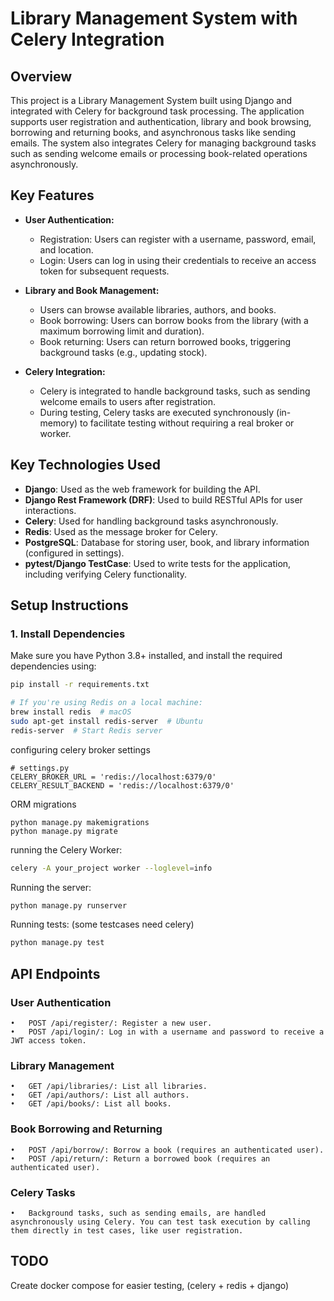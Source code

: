 # Library Management System with Celery Integration

## Overview
This project is a Library Management System built using Django and integrated with Celery for background task processing. The application supports user registration and authentication, library and book browsing, borrowing and returning books, and asynchronous tasks like sending emails. The system also integrates Celery for managing background tasks such as sending welcome emails or processing book-related operations asynchronously.

## Key Features

- **User Authentication:**
  - Registration: Users can register with a username, password, email, and location.
  - Login: Users can log in using their credentials to receive an access token for subsequent requests.

- **Library and Book Management:**
  - Users can browse available libraries, authors, and books.
  - Book borrowing: Users can borrow books from the library (with a maximum borrowing limit and duration).
  - Book returning: Users can return borrowed books, triggering background tasks (e.g., updating stock).

- **Celery Integration:**
  - Celery is integrated to handle background tasks, such as sending welcome emails to users after registration.
  - During testing, Celery tasks are executed synchronously (in-memory) to facilitate testing without requiring a real broker or worker.

## Key Technologies Used

- **Django**: Used as the web framework for building the API.
- **Django Rest Framework (DRF)**: Used to build RESTful APIs for user interactions.
- **Celery**: Used for handling background tasks asynchronously.
- **Redis**: Used as the message broker for Celery.
- **PostgreSQL**: Database for storing user, book, and library information (configured in settings).
- **pytest/Django TestCase**: Used to write tests for the application, including verifying Celery functionality.

## Setup Instructions

### 1. Install Dependencies
Make sure you have Python 3.8+ installed, and install the required dependencies using:

```bash
pip install -r requirements.txt
```

```bash
# If you're using Redis on a local machine:
brew install redis  # macOS
sudo apt-get install redis-server  # Ubuntu
redis-server  # Start Redis server
```

configuring celery broker settings
```
# settings.py
CELERY_BROKER_URL = 'redis://localhost:6379/0'
CELERY_RESULT_BACKEND = 'redis://localhost:6379/0'
```

ORM migrations
```
python manage.py makemigrations
python manage.py migrate
```

running the Celery Worker:
```bash
celery -A your_project worker --loglevel=info
```
Running the server:
```bash
python manage.py runserver
```

Running tests: (some testcases need celery)
```bash
python manage.py test
```

## API Endpoints

### User Authentication
	•	POST /api/register/: Register a new user.
	•	POST /api/login/: Log in with a username and password to receive a JWT access token.

### Library Management
	•	GET /api/libraries/: List all libraries.
	•	GET /api/authors/: List all authors.
	•	GET /api/books/: List all books.

### Book Borrowing and Returning
	•	POST /api/borrow/: Borrow a book (requires an authenticated user).
	•	POST /api/return/: Return a borrowed book (requires an authenticated user).

### Celery Tasks
	•	Background tasks, such as sending emails, are handled asynchronously using Celery. You can test task execution by calling them directly in test cases, like user registration.

## TODO 
Create docker compose for easier testing, (celery + redis + django)